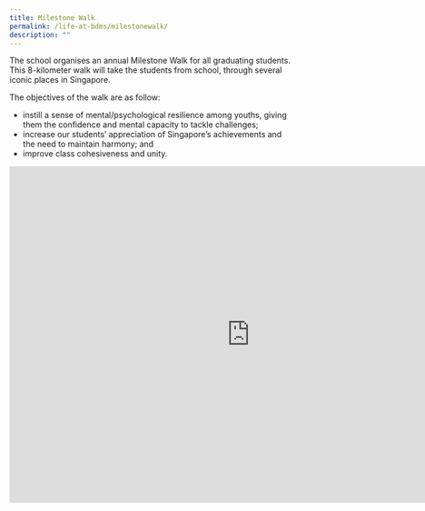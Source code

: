 ```yaml
---
title: Milestone Walk
permalink: /life-at-bdms/milestonewalk/
description: ""
---
```

The school organises an annual Milestone Walk for all graduating students. This 8-kilometer walk will take the students from school, through several iconic places in Singapore.

The objectives of the walk are as follow:
 
* instill a sense of mental/psychological resilience among youths, giving them the confidence and mental capacity to tackle challenges;
* increase our students’ appreciation of Singapore’s achievements and the need to maintain harmony; and
* improve class cohesiveness and unity.



<iframe src="https://docs.google.com/presentation/d/e/2PACX-1vSuY8nDij2GhtP_-8VbAwS6o0Xx1GmdR8a5g5A6TR9n5p8hzuFD5f-vuDOJJutdFaQ2m_j1Vn2FUqxL/embed?start=true&loop=true&delayms=3000" frameborder="0" width="845" height="592" allowfullscreen="true" ></iframe>
